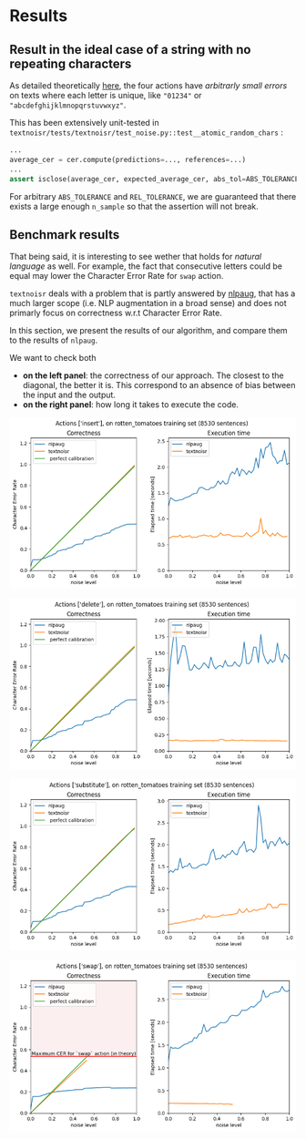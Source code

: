 # Results

## Result in the ideal case of a string with no repeating characters

As detailed theoretically [here](/how_this_works),
the four actions have *arbitrarly small errors*
on texts where each letter is unique, like `"01234"` or `"abcdefghijklmnopqrstuvwxyz"`.

This has been extensively unit-tested in `textnoisr/tests/textnoisr/test_noise.py::test__atomic_random_chars` :


```python
...
average_cer = cer.compute(predictions=..., references=...)
...
assert isclose(average_cer, expected_average_cer, abs_tol=ABS_TOLERANCE, rel_tol=REL_TOLERANCE)
```

For arbitrary `ABS_TOLERANCE` and `REL_TOLERANCE`, we are guaranteed that there exists a large enough `n_sample` so that the assertion will not break.

## Benchmark results


That being said, it is interesting to see wether that holds for _natural language_ as well.
For example, the fact that consecutive letters could be equal may lower the Character Error Rate for `swap` action.

`textnoisr` deals with a problem that is partly answered by [nlpaug](https://github.com/makcedward/nlpaug), that has a much larger scope (i.e. NLP augmentation in a broad sense) and does not primarly focus on correctness w.r.t Character Error Rate.

In this section, we present the results of our algorithm, and compare them to the results of `nlpaug`.

We want to check both

* **on the left panel**: the correctness of our approach. The closest to the diagonal, the better it is. This correspond to an absence of bias between the input and the output.
* **on the right panel**: how long it takes to execute the code.


![insert](images/insert.png)

![delete](images/delete.png)

![substitute](images/substitute.png)

![swap](images/swap.png)

